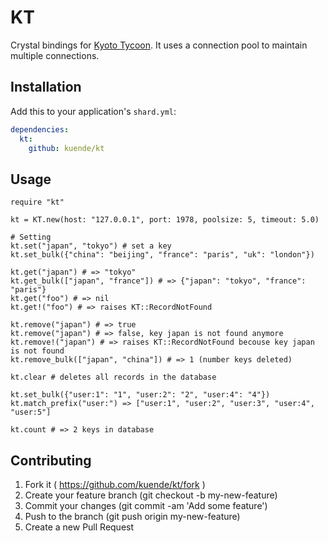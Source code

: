 # KT

Crystal bindings for [Kyoto Tycoon](http://fallabs.com/kyototycoon/). It uses a connection pool to maintain multiple connections.

## Installation


Add this to your application's `shard.yml`:

```yaml
dependencies:
  kt:
    github: kuende/kt
```


## Usage

```crystal
require "kt"

kt = KT.new(host: "127.0.0.1", port: 1978, poolsize: 5, timeout: 5.0)

# Setting
kt.set("japan", "tokyo") # set a key
kt.set_bulk({"china": "beijing", "france": "paris", "uk": "london"})

kt.get("japan") # => "tokyo"
kt.get_bulk(["japan", "france"]) # => {"japan": "tokyo", "france": "paris"}
kt.get("foo") # => nil
kt.get!("foo") # => raises KT::RecordNotFound

kt.remove("japan") # => true
kt.remove("japan") # => false, key japan is not found anymore
kt.remove!("japan") # => raises KT::RecordNotFound becouse key japan is not found
kt.remove_bulk(["japan", "china"]) # => 1 (number keys deleted)

kt.clear # deletes all records in the database

kt.set_bulk({"user:1": "1", "user:2": "2", "user:4": "4"})
kt.match_prefix("user:") => ["user:1", "user:2", "user:3", "user:4", "user:5"]

kt.count # => 2 keys in database
```

## Contributing

1. Fork it ( https://github.com/kuende/kt/fork )
2. Create your feature branch (git checkout -b my-new-feature)
3. Commit your changes (git commit -am 'Add some feature')
4. Push to the branch (git push origin my-new-feature)
5. Create a new Pull Request
